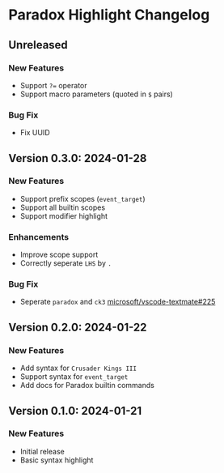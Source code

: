 # Paradox Highlight Changelog

## Unreleased

### New Features

- Support `?=` operator
- Support macro parameters (quoted in `$` pairs)

### Bug Fix

- Fix UUID

## Version 0.3.0: 2024-01-28

### New Features

- Support prefix scopes (`event_target`)
- Support all builtin scopes
- Support modifier highlight

### Enhancements

- Improve scope support
- Correctly seperate `LHS` by `.`

### Bug Fix

- Seperate `paradox` and `ck3` [microsoft/vscode-textmate#225](https://github.com/microsoft/vscode-textmate/issues/225)

## Version 0.2.0: 2024-01-22

### New Features

- Add syntax for `Crusader Kings III`
- Support syntax for `event_target`
- Add docs for Paradox builtin commands

## Version 0.1.0: 2024-01-21

### New Features

- Initial release
- Basic syntax highlight
